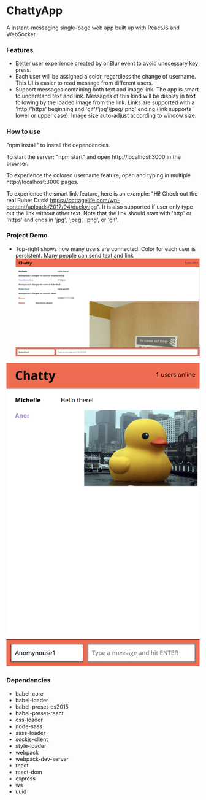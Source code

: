 ChattyApp
=====================

A instant-messaging single-page web app built up with ReactJS and WebSocket.

### Features

* Better user experience created by onBlur event to avoid unecessary key press.
* Each user will be assigned a color, regardless the change of username. This UI is easier to read message from different users.
* Support messages containing both text and image link. The app is smart to understand text and link. Messages of this kind will be display in text following by the loaded image from the link. Links are supported with a 'http'/'https' beginning and 'gif'/'jpg'/jpeg/'png' ending (link supports lower or upper case). Image size auto-adjust according to window size.

### How to use

"npm install" to install the dependencies.

To start the server: "npm start" and open http://localhost:3000 in the browser.

To experience the colored username feature, open and typing in multiple http://localhost:3000 pages.

To experience the smart link feature, here is an example: "Hi! Check out the real Ruber Duck! https://cottagelife.com/wp-content/uploads/2017/04/ducky.jpg". It is also supported if user only type out the link without other text. Note that the link should start with 'http' or 'https' and ends in 'jpg', 'jpeg', 'png', or 'gif'.

### Project Demo
* Top-right shows how many users are connected. Color for each user is persistent. Many people can send text and link
![desktop view default](https://github.com/GrinJessie/ChattyApp/blob/master/doc/Screen%20Shot%202018-02-22%20at%208.31.20%20PM.png)

![Half desktop view default](https://github.com/GrinJessie/ChattyApp/blob/master/doc/Screen%20Shot%202018-02-22%20at%209.44.27%20PM.png)

### Dependencies

* babel-core
* babel-loader
* babel-preset-es2015
* babel-preset-react
* css-loader
* node-sass
* sass-loader
* sockjs-client
* style-loader
* webpack
* webpack-dev-server
* react
* react-dom
* express
* ws
* uuid
